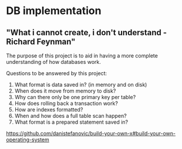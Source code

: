# DB implementation

## "What i cannot create, i don't understand -Richard Feynman"

The purpose of this project is to aid in having a more complete understanding of how databases work. 

Questions to be answered by this project: 

1. What format is data saved in? (in memory and on disk)
2. When does it move from memory to disk?
3. Why can there only be one primary key per table?
4. How does rolling back a transaction work?
5. How are indexes formatted?
6. When and how does a full table scan happen?
7. What format is a prepared statement saved in?

https://github.com/danistefanovic/build-your-own-x#build-your-own-operating-system
